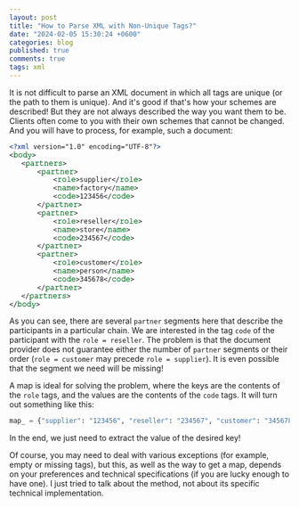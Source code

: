```yaml
---
layout: post
title: "How to Parse XML with Non-Unique Tags?"
date: "2024-02-05 15:30:24 +0600"
categories: blog
published: true
comments: true
tags: xml
---
```


It is not difficult to parse an XML document in which all tags are unique (or the path to them is unique). And it's good if that's how your schemes are described! But they are not always described the way you want them to be. Clients often come to you with their own schemes that cannot be changed. And you will have to process, for example, such a document:

```xml
<?𝚡𝚖𝚕 𝚟𝚎𝚛𝚜𝚒𝚘𝚗="𝟷.𝟶" 𝚎𝚗𝚌𝚘𝚍𝚒𝚗𝚐="𝚄𝚃𝙵-𝟾"?>
<𝚋𝚘𝚍𝚢>
   <𝚙𝚊𝚛𝚝𝚗𝚎𝚛𝚜>
       <𝚙𝚊𝚛𝚝𝚗𝚎𝚛>
           <𝚛𝚘𝚕𝚎>𝚜𝚞𝚙𝚙𝚕𝚒𝚎𝚛</𝚛𝚘𝚕𝚎>
           <𝚗𝚊𝚖𝚎>𝚏𝚊𝚌𝚝𝚘𝚛𝚢</𝚗𝚊𝚖𝚎>
           <𝚌𝚘𝚍𝚎>𝟷𝟸𝟹𝟺𝟻𝟼</𝚌𝚘𝚍𝚎>
       </𝚙𝚊𝚛𝚝𝚗𝚎𝚛>
       <𝚙𝚊𝚛𝚝𝚗𝚎𝚛>
           <𝚛𝚘𝚕𝚎>𝚛𝚎𝚜𝚎𝚕𝚕𝚎𝚛</𝚛𝚘𝚕𝚎>
           <𝚗𝚊𝚖𝚎>𝚜𝚝𝚘𝚛𝚎</𝚗𝚊𝚖𝚎>
           <𝚌𝚘𝚍𝚎>𝟸𝟹𝟺𝟻𝟼𝟽</𝚌𝚘𝚍𝚎>
       </𝚙𝚊𝚛𝚝𝚗𝚎𝚛>
       <𝚙𝚊𝚛𝚝𝚗𝚎𝚛>
           <𝚛𝚘𝚕𝚎>𝚌𝚞𝚜𝚝𝚘𝚖𝚎𝚛</𝚛𝚘𝚕𝚎>
           <𝚗𝚊𝚖𝚎>𝚙𝚎𝚛𝚜𝚘𝚗</𝚗𝚊𝚖𝚎>
           <𝚌𝚘𝚍𝚎>𝟹𝟺𝟻𝟼𝟽𝟾</𝚌𝚘𝚍𝚎>
       </𝚙𝚊𝚛𝚝𝚗𝚎𝚛>
   </𝚙𝚊𝚛𝚝𝚗𝚎𝚛𝚜>
</𝚋𝚘𝚍𝚢>
```

As you can see, there are several `𝚙𝚊𝚛𝚝𝚗𝚎𝚛` segments here that describe the participants in a particular chain. We are interested in the tag `𝚌𝚘𝚍𝚎` of the participant with the `𝚛𝚘𝚕𝚎 = 𝚛𝚎𝚜𝚎𝚕𝚕𝚎𝚛`. The problem is that the document provider does not guarantee either the number of `𝚙𝚊𝚛𝚝𝚗𝚎𝚛` segments or their order (`𝚛𝚘𝚕𝚎 = 𝚌𝚞𝚜𝚝𝚘𝚖𝚎𝚛` may precede `𝚛𝚘𝚕𝚎 = 𝚜𝚞𝚙𝚙𝚕𝚒𝚎𝚛`). It is even possible that the segment we need will be missing!

A map is ideal for solving the problem, where the keys are the contents of the `𝚛𝚘𝚕𝚎` tags, and the values are the contents of the `𝚌𝚘𝚍𝚎` tags. It will turn out something like this:

```python
𝚖𝚊𝚙_ = {"𝚜𝚞𝚙𝚙𝚕𝚒𝚎𝚛": "𝟷𝟸𝟹𝟺𝟻𝟼", "𝚛𝚎𝚜𝚎𝚕𝚕𝚎𝚛": "𝟸𝟹𝟺𝟻𝟼𝟽", "𝚌𝚞𝚜𝚝𝚘𝚖𝚎𝚛": "𝟹𝟺𝟻𝟼𝟽𝟾"}
```

In the end, we just need to extract the value of the desired key!

Of course, you may need to deal with various exceptions (for example, empty or missing tags), but this, as well as the way to get a map, depends on your preferences and technical specifications (if you are lucky enough to have one). I just tried to talk about the method, not about its specific technical implementation.
